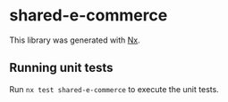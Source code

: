 # shared-e-commerce

This library was generated with [Nx](https://nx.dev).

## Running unit tests

Run `nx test shared-e-commerce` to execute the unit tests.
